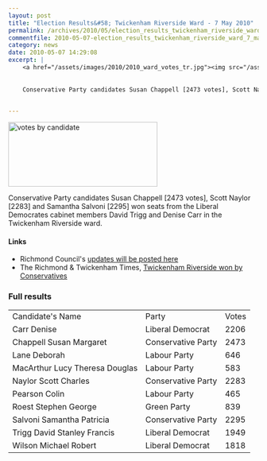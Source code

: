 ```yaml
---
layout: post
title: "Election Results&#58; Twickenham Riverside Ward - 7 May 2010"
permalink: /archives/2010/05/election_results_twickenham_riverside_ward_7_may_2.html
commentfile: 2010-05-07-election_results_twickenham_riverside_ward_7_may_2
category: news
date: 2010-05-07 14:29:08
excerpt: |
    <a href="/assets/images/2010/2010_ward_votes_tr.jpg"><img src="/assets/images/2010/2010_ward_votes_tr-thumb.jpg" width="300" height="130" alt="votes by candidate" class="photo center" /></a>
    
    
    Conservative Party candidates Susan Chappell [2473 votes], Scott Naylor [2283] and Samantha Salvoni [2295] won seats from the Liberal Democrates cabinet members David Trigg and Denise Carr in the Twickenham Riverside ward.
    

---
```


<a href="/assets/images/2010/2010_ward_votes_tr.jpg"><img src="/assets/images/2010/2010_ward_votes_tr-thumb.jpg" width="300" height="130" alt="votes by candidate" class="photo center" /></a>

Conservative Party candidates Susan Chappell \[2473 votes\], Scott Naylor \[2283\] and Samantha Salvoni \[2295\] won seats from the Liberal Democrates cabinet members David Trigg and Denise Carr in the Twickenham Riverside ward.

#### Links

-   Richmond Council's [updates will be posted here](http://www.richmond.gov.uk/local_election_results_2010_ward?dis=3&wid=18)
-   The Richmond & Twickenham Times, [Twickenham Riverside won by Conservatives](http://www.richmondandtwickenhamtimes.co.uk/news/8154251.Twickenham_Riverside_won_by_Tories/)

### Full results

|                                |                    |       |
|--------------------------------|--------------------|-------|
| Candidate's Name               | Party              | Votes |
| Carr Denise                    | Liberal Democrat   | 2206  |
| Chappell Susan Margaret        | Conservative Party | 2473  |
| Lane Deborah                   | Labour Party       | 646   |
| MacArthur Lucy Theresa Douglas | Labour Party       | 583   |
| Naylor Scott Charles           | Conservative Party | 2283  |
| Pearson Colin                  | Labour Party       | 465   |
| Roest Stephen George           | Green Party        | 839   |
| Salvoni Samantha Patricia      | Conservative Party | 2295  |
| Trigg David Stanley Francis    | Liberal Democrat   | 1949  |
| Wilson Michael Robert          | Liberal Democrat   | 1818  |
